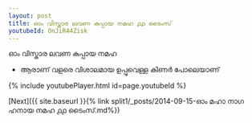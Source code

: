 ```yaml
---
layout: post
title: ഓം വിസ്താര ലവണ കുപ്പായ നമഹ ൧൧ ടൈംസ്
youtubeId: OnJiR44Zisk
---
```

 
 
 ഓം വിസ്താര ലവണ കുപ്പായ നമഹ 
 
 -  ആരാണ് വളരെ വിശാലമായ ഉപ്പുവെള്ള കിണർ പോലെയാണ് 
 
  
 
  
 
 
 
 
 
 


{% include youtubePlayer.html id=page.youtubeId %}
 
[Next]({{ site.baseurl }}{% link  split1/_posts/2014-09-15-ഓം മഹാ നാഗ ഹനായ നമഹ ൧൧ ടൈംസ്.md%})
 
